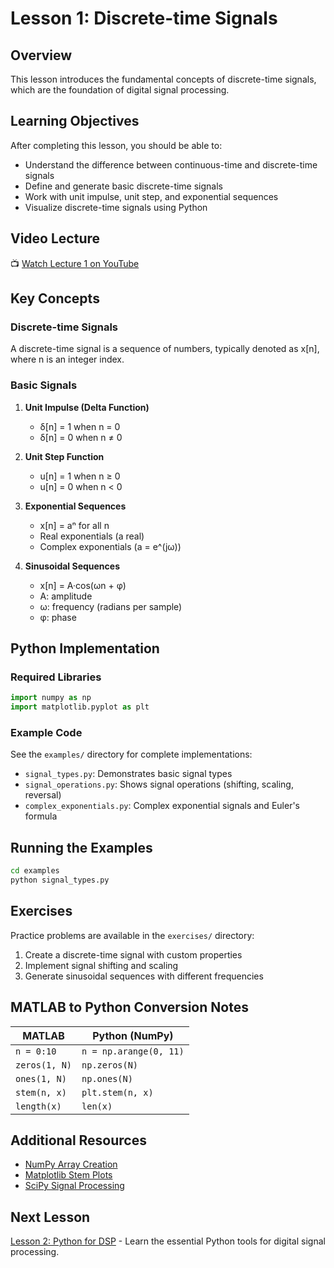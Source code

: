 # Lesson 1: Discrete-time Signals

## Overview

This lesson introduces the fundamental concepts of discrete-time signals, which are the foundation of digital signal processing.

## Learning Objectives

After completing this lesson, you should be able to:
- Understand the difference between continuous-time and discrete-time signals
- Define and generate basic discrete-time signals
- Work with unit impulse, unit step, and exponential sequences
- Visualize discrete-time signals using Python

## Video Lecture

📺 [Watch Lecture 1 on YouTube](https://www.youtube.com/watch?v=hVOA8VtKLgk&list=PLuh62Q4Sv7BUSzx5Jr8Wrxxn-U10qG1et&index=1)

## Key Concepts

### Discrete-time Signals

A discrete-time signal is a sequence of numbers, typically denoted as x[n], where n is an integer index.

### Basic Signals

1. **Unit Impulse (Delta Function)**
   - δ[n] = 1 when n = 0
   - δ[n] = 0 when n ≠ 0

2. **Unit Step Function**
   - u[n] = 1 when n ≥ 0
   - u[n] = 0 when n < 0

3. **Exponential Sequences**
   - x[n] = aⁿ for all n
   - Real exponentials (a real)
   - Complex exponentials (a = e^(jω))

4. **Sinusoidal Sequences**
   - x[n] = A·cos(ωn + φ)
   - A: amplitude
   - ω: frequency (radians per sample)
   - φ: phase

## Python Implementation

### Required Libraries

```python
import numpy as np
import matplotlib.pyplot as plt
```

### Example Code

See the `examples/` directory for complete implementations:
- `signal_types.py`: Demonstrates basic signal types
- `signal_operations.py`: Shows signal operations (shifting, scaling, reversal)
- `complex_exponentials.py`: Complex exponential signals and Euler's formula

## Running the Examples

```bash
cd examples
python signal_types.py
```

## Exercises

Practice problems are available in the `exercises/` directory:
1. Create a discrete-time signal with custom properties
2. Implement signal shifting and scaling
3. Generate sinusoidal sequences with different frequencies

## MATLAB to Python Conversion Notes

| MATLAB | Python (NumPy) |
|--------|----------------|
| `n = 0:10` | `n = np.arange(0, 11)` |
| `zeros(1, N)` | `np.zeros(N)` |
| `ones(1, N)` | `np.ones(N)` |
| `stem(n, x)` | `plt.stem(n, x)` |
| `length(x)` | `len(x)` |

## Additional Resources

- [NumPy Array Creation](https://numpy.org/doc/stable/user/basics.creation.html)
- [Matplotlib Stem Plots](https://matplotlib.org/stable/api/_as_gen/matplotlib.pyplot.stem.html)
- [SciPy Signal Processing](https://docs.scipy.org/doc/scipy/reference/signal.html)

## Next Lesson

[Lesson 2: Python for DSP](../lesson_01a/) - Learn the essential Python tools for digital signal processing.
